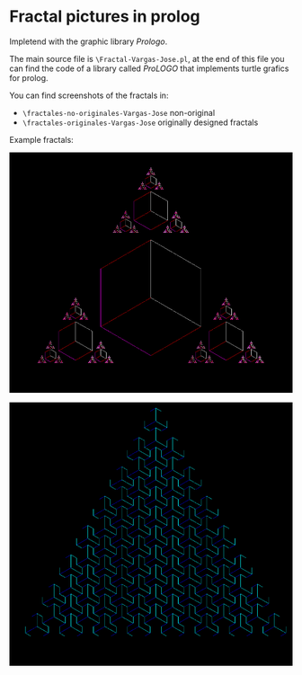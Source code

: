 # Fractal pictures in prolog

Impletend with the graphic library *Prologo*.

The main source file is `\Fractal-Vargas-Jose.pl`, at the end of this file you can find the code of a library called *ProLOGO* that implements turtle grafics for prolog.

You can find screenshots of the fractals in:
* `\fractales-no-originales-Vargas-Jose` non-original
* `\fractales-originales-Vargas-Jose` originally designed fractals

Example fractals:

![alt text](https://github.com/Sleepful/fractales-en-prolog/blob/master/fractales-originales-Vargas-Jose/ramiel-Vargas-Jose.png?raw=true)

![alt text](https://github.com/Sleepful/fractales-en-prolog/blob/master/fractales-originales-Vargas-Jose/tresde-Vargas-Jose.png?raw=true)
